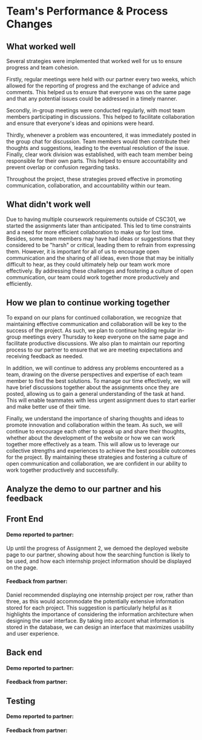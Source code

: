 # Team's Performance & Process Changes

## What worked well
Several strategies were implemented that worked well for us to ensure progress and team cohesion. 

Firstly, regular meetings were held with our partner every two weeks, which allowed for the reporting of progress and the exchange of advice and comments. This helped us to ensure that everyone was on the same page and that any potential issues could be addressed in a timely manner. 

Secondly, in-group meetings were conducted regularly, with most team members participating in discussions. This helped to facilitate collaboration and ensure that everyone's ideas and opinions were heard. 

Thirdly, whenever a problem was encountered, it was immediately posted in the group chat for discussion. Team members would then contribute their thoughts and suggestions, leading to the eventual resolution of the issue. Finally, clear work division was established, with each team member being responsible for their own parts. This helped to ensure accountability and prevent overlap or confusion regarding tasks. 

Throughout the project, these strategies proved effective in promoting communication, collaboration, and accountability within our team.

## What didn't work well
Due to having multiple coursework requirements outside of CSC301, we started the assignments later than anticipated. This led to time constraints and a need for more efficient collaboration to make up for lost time. Besides, some team members may have had ideas or suggestions that they considered to be "harsh" or critical, leading them to refrain from expressing them. However, it is important for all of us to encourage open communication and the sharing of all ideas, even those that may be initially difficult to hear, as they could ultimately help our team work more effectively. By addressing these challenges and fostering a culture of open communication, our team could work together more productively and efficiently.

## How we plan to continue working together
To expand on our plans for continued collaboration, we recognize that maintaining effective communication and collaboration will be key to the success of the project. As such, we plan to continue holding regular in-group meetings every Thursday to keep everyone on the same page and facilitate productive discussions. We also plan to maintain our reporting process to our partner to ensure that we are meeting expectations and receiving feedback as needed.

In addition, we will continue to address any problems encountered as a team, drawing on the diverse perspectives and expertise of each team member to find the best solutions. To manage our time effectively, we will have brief discussions together about the assignments once they are posted, allowing us to gain a general understanding of the task at hand. This will enable teammates with less urgent assignment dues to start earlier and make better use of their time.

Finally, we understand the importance of sharing thoughts and ideas to promote innovation and collaboration within the team. As such, we will continue to encourage each other to speak up and share their thoughts, whether about the development of the website or how we can work together more effectively as a team. This will allow us to leverage our collective strengths and experiences to achieve the best possible outcomes for the project. By maintaining these strategies and fostering a culture of open communication and collaboration, we are confident in our ability to work together productively and successfully.

## Analyze the demo to our partner and his feedback
## Front End
#### Demo reported to partner:
Up until the progress of Assignment 2, we demoed the deployed website page to our partner, showing about how the searching function is likely to be used, and how each internship project information should be displayed on the page.
#### Feedback from partner:
Daniel recommended displaying one internship project per row, rather than three, as this would accommodate the potentially extensive information stored for each project. This suggestion is particularly helpful as it highlights the importance of considering the information architecture when designing the user interface. By taking into account what information is stored in the database, we can design an interface that maximizes usability and user experience.

## Back end
#### Demo reported to partner:
#### Feedback from partner:

## Testing
#### Demo reported to partner:
#### Feedback from partner:
